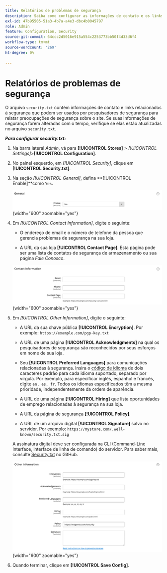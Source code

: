 ```yaml
---
title: Relatórios de problemas de segurança
description: Saiba como configurar as informações de contato e os links relacionados à segurança que podem ser usados por pesquisadores de segurança para relatar problemas de segurança sobre o seu site.
exl-id: 47b95505-51a3-4b7a-a4e3-dbc4b0045797
role: Admin
feature: Configuration, Security
source-git-commit: 64ccc2d5016e915a554c2253773bb50f4d33d6f4
workflow-type: tm+mt
source-wordcount: '269'
ht-degree: 0%

---
```


# Relatórios de problemas de segurança

O arquivo `security.txt` contém informações de contato e links relacionados à segurança que podem ser usados por pesquisadores de segurança para relatar preocupações de segurança sobre o site. Se suas informações de segurança forem alteradas com o tempo, verifique se elas estão atualizadas no arquivo `security.txt`.

**_Para configurar security.txt:_**

1. Na barra lateral _Admin_, vá para **[!UICONTROL Stores]** > _[!UICONTROL Settings]_>**[!UICONTROL Configuration]**.

1. No painel esquerdo, em _[!UICONTROL Security]_, clique em **[!UICONTROL Security.txt]**.

1. Na seção _[!UICONTROL General]_, defina **[!UICONTROL Enable]**como `Yes`.

   ![Configuração de segurança geral](../configuration-reference/security/assets/txt-general.png){width="600" zoomable="yes"}

1. Em _[!UICONTROL Contact Information]_, digite o seguinte:

   - O endereço de email e o número de telefone da pessoa que gerencia problemas de segurança na sua loja.

   - A URL da sua loja **[!UICONTROL Contact Page]**. Esta página pode ser uma lista de contatos de segurança de armazenamento ou sua página _Fale Conosco_.

   ![Configuração de Informações de Contato](../configuration-reference/security/assets/txt-contact-info.png){width="600" zoomable="yes"}

1. Em _[!UICONTROL Other Information]_, digite o seguinte:

   - A URL da sua chave pública **[!UICONTROL Encryption]**. Por exemplo: `https://example.com/pgp-key.txt`

   - A URL de uma página **[!UICONTROL Acknowledgments]** na qual os pesquisadores de segurança são reconhecidos por seus esforços em nome de sua loja.

   - Seu **[!UICONTROL Preferred Languages]** para comunicações relacionadas à segurança. Insira o [código de idioma](https://en.wikipedia.org/wiki/List_of_ISO_639-1_codes) de dois caracteres padrão para cada idioma suportado, separado por vírgula. Por exemplo, para especificar inglês, espanhol e francês, digite `en, es, fr`. Todos os idiomas especificados têm a mesma prioridade, independentemente da ordem de aparência.

   - A URL de uma página **[!UICONTROL Hiring]** que lista oportunidades de emprego relacionadas à segurança na sua loja.

   - A URL da página de segurança **[!UICONTROL Policy]**.

   - A URL de um arquivo digital **[!UICONTROL Signature]** salvo no servidor. Por exemplo: `https://mystore.com/.well-known/security.txt.sig`

   A assinatura digital deve ser configurada na CLI (Command-Line Interface, interface de linha de comando) do servidor. Para saber mais, consulte [Security.txt](https://github.com/magento/security-package/blob/1.0-develop/Securitytxt/README.md) no GitHub.

   ![Outras Informações](../configuration-reference/security/assets/txt-other-info.png){width="600" zoomable="yes"}

1. Quando terminar, clique em **[!UICONTROL Save Config]**.
